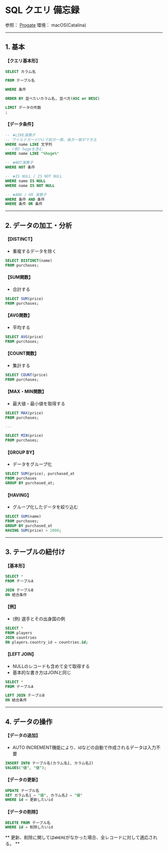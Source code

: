 # SQL クエリ 備忘録

参照：
[Progate](https://prog-8.com)
環境：
macOS(Catalina)

---
## 1. 基本

#### 【クエリ基本形】
```SQL
SELECT カラム名

FROM テーブル名

WHERE 条件

ORDER BY 並べたいカラム名, 並べ方(ASC or DESC)

LIMIT データの件数
;
```

#### 【データ条件】
```SQL
-- ★LIKE演算子
-- ワイルドカード(%)で前方一致、後方一致ができる
WHERE name LIKE 文字列
-- (例) hogeを含む
WHERE name LIKE "%hoge%"

-- ★NOT演算子
WHERE NOT 条件

-- ★IS NULL / IS NOT NULL
WHERE name IS NULL
WHERE name IS NOT NULL

-- ★AND / OR 演算子
WHERE 条件 AND 条件
WHERE 条件 OR 条件
```

---

## 2. データの加工・分析

#### 【DISTINCT】
- 重複するデータを除く
```SQL
SELECT DISTINCT(name)
FROM purchases;
```

#### 【SUM関数】
- 合計する
```SQL
SELECT SUM(price)
FROM purchases;
```

#### 【AVG関数】
- 平均する
```SQL
SELECT AVG(price)
FROM purchases;
```

#### 【COUNT関数】
- 集計する
```SQL
SELECT COUNT(price)
FROM purchases;
```

#### 【MAX・MIN関数】
- 最大値・最小値を取得する
```SQL
SELECT MAX(price)
FROM purchases;

---

SELECT MIN(price)
FROM purchases;
```

#### 【GROUP BY】
- データをグループ化
```SQL
SELECT SUM(price), purchased_at
FROM purchases
GROUP BY purchased_at;
```

#### 【HAVING】
- グループ化したデータを絞り込む
```SQL
SELECT SUM(name)
FROM purchases;
GROUP BY purchased_at
HAVING SUM(price) > 2000;
```

---

## 3. テーブルの紐付け

#### 【基本形】
```SQL
SELECT *
FROM テーブルA

JOIN テーブルB
ON 結合条件
```

#### 【例】
- (例) 選手とその出身国の例
```SQL
SELECT *
FROM players
JOIN countries
ON players.country_id = countries.id;
```

#### 【LEFT JOIN】
- NULLのレコードも含めて全て取得する
- 基本的な書き方はJOINと同じ
```SQL
SELECT *
FROM テーブルA

LEFT JOIN テーブルB
ON 結合条件
```

---

## 4. データの操作

#### 【データの追加】
- AUTO INCREMENT機能により、idなどの自動で作成されるデータは入力不要
```SQL
INSERT INTO テーブル名(カラム名1, カラム名2)
VALUES("値", "値");
```

#### 【データの更新】

```SQL
UPDATE テーブル名
SET カラム名1 = "値", カラム名2 = "値"
WHERE id = 更新したいid
```

#### 【データの削除】

```SQL
DELETE FROM テーブル名
WHERE id = 削除したいid
```
** 更新、削除に関しては`WHERE`がなかった場合、全レコードに対して適応される。 **

